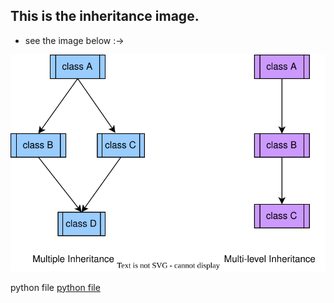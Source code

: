 ## This is the inheritance image.
* see the image below :->

![design](inheritance.drawio.svg "design")

python file [python file](inheritance.py)

